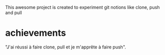 This awesome project is created to experiment git notions like clone, push and pull

# achievements

"J'ai réussi à faire clone, pull et je m'apprête à faire push".

